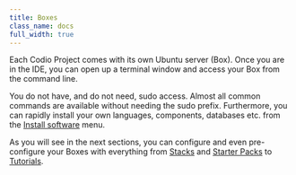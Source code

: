 ```yaml
---
title: Boxes
class_name: docs
full_width: true
---
```


Each Codio Project comes with its own Ubuntu server (Box). Once you are in the IDE, you can open up a terminal window and access your Box from the command line. 

You do not have, and do not need, sudo access. Almost all common commands are available without needing the sudo prefix. Furthermore, you can rapidly install your own languages, components, databases etc. from the [Install software]() menu.

As you will see in the next sections, you can configure and even pre-configure your Boxes with everything from [Stacks]() and [Starter Packs]() to [Tutorials]().

